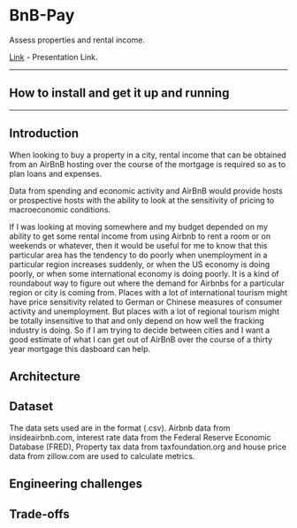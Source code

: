 # BnB-Pay

Assess properties and rental income.

[Link](https://docs.google.com/presentation/d/1FoeW2QHjdGRdYSzxRbkwldJ6KLmcAKCczS8sLvYMlvk/edit#slide=id.g982d9d15d1_0_125) - Presentation Link.

<hr/>

## How to install and get it up and running


<hr/>

## Introduction

When looking to buy a property in a city, rental income that can be obtained from an AirBnB hosting over the course of the mortgage is required so as to plan loans and expenses.

Data from spending and economic activity and AirBnB would provide hosts or prospective hosts with the ability to look at the sensitivity of pricing to macroeconomic conditions.

If I was looking at moving somewhere and my budget depended on my ability to get some rental income from using Airbnb to rent a room or on weekends or whatever, then it would be useful for me to know that this particular area has the tendency to do poorly when unemployment in a particular region increases suddenly, or when the US economy is doing poorly, or when some international economy is doing poorly. It is a kind of roundabout way to figure out where the demand for Airbnbs for a particular region or city is coming from. Places with a lot of international tourism might have price sensitivity related to German or Chinese measures of consumer activity and unemployment. But places with a lot of regional tourism might be totally insensitive to that and only depend on how well the fracking industry is doing. So if I am trying to decide between cities and I want a good estimate of what I can get out of AirBnB over the course of a thirty year mortgage this dasboard can help.

## Architecture



## Dataset

The data sets used are in the format (.csv). Airbnb data from insideairbnb.com, interest rate data from the Federal Reserve Economic Database (FRED), Property tax data from taxfoundation.org and house price data from zillow.com are used to calculate metrics. 

## Engineering challenges

## Trade-offs
